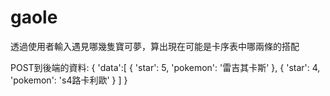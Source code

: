 # gaole

透過使用者輸入遇見哪幾隻寶可夢，算出現在可能是卡序表中哪兩條的搭配

POST到後端的資料:
{
  'data':[
    {
      'star': 5,
      'pokemon': '雷吉其卡斯'
    },
    {
      'star': 4,
      'pokemon': 's4路卡利歐'
    }
  ]
}
